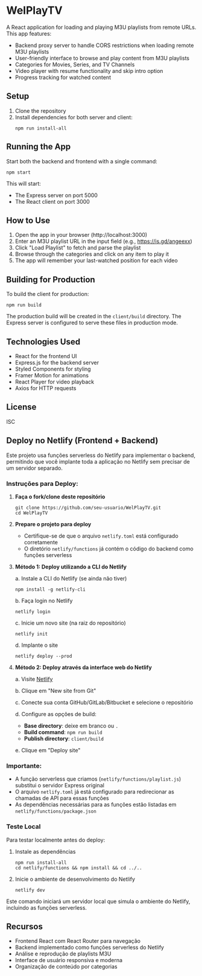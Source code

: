 # WelPlayTV

A React application for loading and playing M3U playlists from remote URLs. This app features:

- Backend proxy server to handle CORS restrictions when loading remote M3U playlists
- User-friendly interface to browse and play content from M3U playlists
- Categories for Movies, Series, and TV Channels
- Video player with resume functionality and skip intro option
- Progress tracking for watched content

## Setup

1. Clone the repository
2. Install dependencies for both server and client:
   ```
   npm run install-all
   ```

## Running the App

Start both the backend and frontend with a single command:

```
npm start
```

This will start:
- The Express server on port 5000
- The React client on port 3000

## How to Use

1. Open the app in your browser (http://localhost:3000)
2. Enter an M3U playlist URL in the input field (e.g., https://is.gd/angeexx)
3. Click "Load Playlist" to fetch and parse the playlist
4. Browse through the categories and click on any item to play it
5. The app will remember your last-watched position for each video

## Building for Production

To build the client for production:

```
npm run build
```

The production build will be created in the `client/build` directory. The Express server is configured to serve these files in production mode.

## Technologies Used

- React for the frontend UI
- Express.js for the backend server
- Styled Components for styling
- Framer Motion for animations
- React Player for video playback
- Axios for HTTP requests

## License

ISC

## Deploy no Netlify (Frontend + Backend)

Este projeto usa funções serverless do Netlify para implementar o backend, permitindo que você implante toda a aplicação no Netlify sem precisar de um servidor separado.

### Instruções para Deploy:

1. **Faça o fork/clone deste repositório**
   ```
   git clone https://github.com/seu-usuario/WelPlayTV.git
   cd WelPlayTV
   ```

2. **Prepare o projeto para deploy**
   - Certifique-se de que o arquivo `netlify.toml` está configurado corretamente
   - O diretório `netlify/functions` já contém o código do backend como funções serverless

3. **Método 1: Deploy utilizando a CLI do Netlify**
   
   a. Instale a CLI do Netlify (se ainda não tiver)
   ```
   npm install -g netlify-cli
   ```
   
   b. Faça login no Netlify
   ```
   netlify login
   ```
   
   c. Inicie um novo site (na raiz do repositório)
   ```
   netlify init
   ```
   
   d. Implante o site
   ```
   netlify deploy --prod
   ```

4. **Método 2: Deploy através da interface web do Netlify**
   
   a. Visite [Netlify](https://app.netlify.com/)
   
   b. Clique em "New site from Git"
   
   c. Conecte sua conta GitHub/GitLab/Bitbucket e selecione o repositório
   
   d. Configure as opções de build:
      - **Base directory**: deixe em branco ou `.`
      - **Build command**: `npm run build`
      - **Publish directory**: `client/build`
      
   e. Clique em "Deploy site"

### Importante:

- A função serverless que criamos (`netlify/functions/playlist.js`) substitui o servidor Express original
- O arquivo `netlify.toml` já está configurado para redirecionar as chamadas de API para essas funções
- As dependências necessárias para as funções estão listadas em `netlify/functions/package.json`

### Teste Local

Para testar localmente antes do deploy:

1. Instale as dependências
   ```
   npm run install-all
   cd netlify/functions && npm install && cd ../..
   ```

2. Inicie o ambiente de desenvolvimento do Netlify
   ```
   netlify dev
   ```

Este comando iniciará um servidor local que simula o ambiente do Netlify, incluindo as funções serverless.

## Recursos

- Frontend React com React Router para navegação
- Backend implementado como funções serverless do Netlify
- Análise e reprodução de playlists M3U
- Interface de usuário responsiva e moderna
- Organização de conteúdo por categorias 